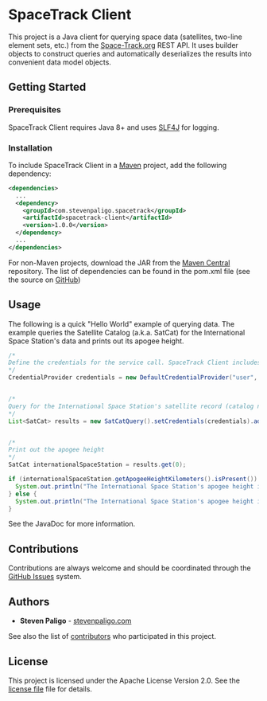 # SpaceTrack Client
This project is a Java client for querying space data (satellites, two-line element sets, etc.) from the [Space-Track.org](https://www.space-track.org/) REST API. It uses builder objects to construct queries and automatically deserializes the results into convenient data model objects.



## Getting Started


### Prerequisites
SpaceTrack Client requires Java 8+ and uses [SLF4J](https://www.slf4j.org/) for logging.


### Installation
To include SpaceTrack Client in a [Maven](https://maven.apache.org/) project, add the following dependency:

```xml
<dependencies>
  ...
  <dependency>
    <groupId>com.stevenpaligo.spacetrack</groupId>
    <artifactId>spacetrack-client</artifactId>
    <version>1.0.0</version>
  </dependency>
  ...
</dependencies>
```

For non-Maven projects, download the JAR from the [Maven Central](http://repo1.maven.org/maven2/com/stevenpaligo/spacetrack/spacetrack-client/) repository. The list of dependencies can be found in the pom.xml file (see the source on [GitHub](https://github.com/stevenpaligo/spacetrack-client))



## Usage
The following is a quick "Hello World" example of querying data. The example queries the Satellite Catalog (a.k.a. SatCat) for the International Space Station's data and prints out its apogee height.

```java {.line-numbers}
/*
Define the credentials for the service call. SpaceTrack Client includes the `DefaultCredentialProvider` class which takes and stores the credentials as simple strings. If a different implementation is required (e.g. store an encrypted password), just implement the `CredentialProvider` interface and pass that to the query instead. The implementation can be anything as long as it can provide the credentials as they should be passed to Space-Track.org.
*/
CredentialProvider credentials = new DefaultCredentialProvider("user", "password");


/*
Query for the International Space Station's satellite record (catalog number 25544). Start by instantiating the query class that represents Space-Track.org's "request class" (SatCatQuery, TleQuery, etc.). Next, set the credential object on the query. Then set any predicates, limits, sorting, etc. that define how the query functions. In this example, the query is searching for the satellite whose catalog number is equal to 25544. Finally, call the `execute()` method to run the query and return results as deserialized data model objects.
*/
List<SatCat> results = new SatCatQuery().setCredentials(credentials).addPredicate(new Equal<>(SatCatQueryField.CATALOG_NUMBER, 25544)).execute();


/*
Print out the apogee height
*/
SatCat internationalSpaceStation = results.get(0);

if (internationalSpaceStation.getApogeeHeightKilometers().isPresent()) {
  System.out.println("The International Space Station's apogee height is: " + internationalSpaceStation.getApogeeHeightKilometers().get() + " kilometers");
} else {
  System.out.println("The International Space Station's apogee height is: unknown");
}
```

See the JavaDoc for more information.



## Contributions

Contributions are always welcome and should be coordinated through the [GitHub Issues](https://github.com/stevenpaligo/spacetrack-client/issues) system.



## Authors

* **Steven Paligo** - [stevenpaligo.com](http://stevenpaligo.com)

See also the list of [contributors](https://github.com/stevenpaligo/spacetrack-client/graphs/contributors) who participated in this project.



## License

This project is licensed under the Apache License Version 2.0. See the [license file](LICENSE) file for details.
